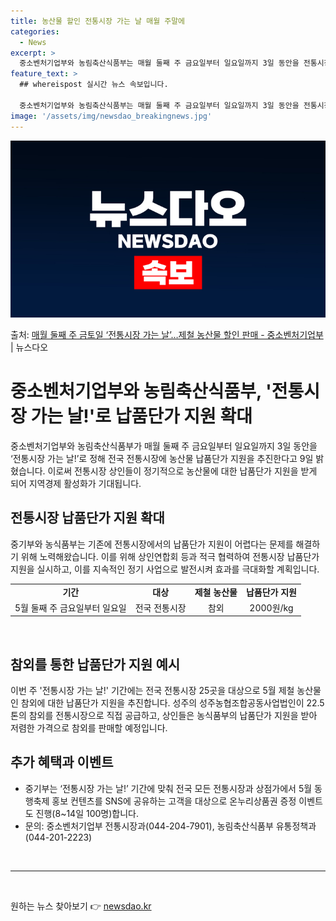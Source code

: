 ```yaml
---
title: 농산물 할인 전통시장 가는 날 매월 주말에
categories:
  - News
excerpt: >
  중소벤처기업부와 농림축산식품부는 매월 둘째 주 금요일부터 일요일까지 3일 동안을 전통시장 가는 날!로 정해 …
feature_text: >
  ## whereispost 실시간 뉴스 속보입니다.

  중소벤처기업부와 농림축산식품부는 매월 둘째 주 금요일부터 일요일까지 3일 동안을 전통시장 가는 날!로 정해 …
image: '/assets/img/newsdao_breakingnews.jpg'
---
```


![뉴스다오 속보](/assets/img/newsdao_breakingnews.jpg)

<p>출처: <a href="https://newsdao.kr/3768" rel="dofollow">매월 둘째 주 금토일 ‘전통시장 가는 날’…제철 농산물 할인 판매 - 중소벤처기업부</a> | 뉴스다오</p>

<h1>중소벤처기업부와 농림축산식품부, '전통시장 가는 날!'로 납품단가 지원 확대</h1>
<p data-ke-size="size16">중소벤처기업부와 농림축산식품부가 매월 둘째 주 금요일부터 일요일까지 3일 동안을 ‘전통시장 가는 날!’로 정해 전국 전통시장에 농산물 납품단가 지원을 추진한다고 9일 밝혔습니다. 이로써 전통시장 상인들이 정기적으로 농산물에 대한 납품단가 지원을 받게 되어 지역경제 활성화가 기대됩니다.</p>
<h2 data-ke-size="size26">전통시장 납품단가 지원 확대</h2>
<p data-ke-size="size16">중기부와 농식품부는 기존에 전통시장에서의 납품단가 지원이 어렵다는 문제를 해결하기 위해 노력해왔습니다. 이를 위해 상인연합회 등과 적극 협력하여 전통시장 납품단가 지원을 실시하고, 이를 지속적인 정기 사업으로 발전시켜 효과를 극대화할 계획입니다.</p>
<table>
  <tr>
    <td style="text-align: center; height: 17px;"><b>기간</b></td>
    <td style="text-align: center; height: 17px;"><b>대상</b></td>
    <td style="text-align: center; height: 17px;"><b>제철 농산물</b></td>
    <td style="text-align: center; height: 17px;"><b>납품단가 지원</b></td>
  </tr>
  <tr>
    <td style="text-align: center; height: 17px;">5월 둘째 주 금요일부터 일요일</td>
    <td style="text-align: center; height: 17px;">전국 전통시장</td>
    <td style="text-align: center; height: 17px;">참외</td>
    <td style="text-align: center; height: 17px;">2000원/kg</td>
  </tr>
</table>
<p data-ke-size="size16">&nbsp;</p>
<h2 data-ke-size="size26">참외를 통한 납품단가 지원 예시</h2>
<p data-ke-size="size16">이번 주 '전통시장 가는 날!' 기간에는 전국 전통시장 25곳을 대상으로 5월 제철 농산물인 참외에 대한 납품단가 지원을 추진합니다. 성주의 성주농협조합공동사업법인이 22.5톤의 참외를 전통시장으로 직접 공급하고, 상인들은 농식품부의 납품단가 지원을 받아 저렴한 가격으로 참외를 판매할 예정입니다.</p>
<h2 data-ke-size="size26">추가 혜택과 이벤트</h2>
<ul>
  <li>중기부는 ‘전통시장 가는 날!’ 기간에 맞춰 전국 모든 전통시장과 상점가에서 5월 동행축제 홍보 컨텐츠를 SNS에 공유하는 고객을 대상으로 온누리상품권 증정 이벤트도 진행(8~14일 100명)합니다.</li>
  <li>문의: 중소벤처기업부 전통시장과(044-204-7901), 농림축산식품부 유통정책과(044-201-2223)</li>
</ul>
<p data-ke-size="size16">&nbsp;</p>
<hr>
<p data-ke-size="size16">&nbsp;</p> 

원하는 뉴스 찾아보기 👉 <a href="https://newsdao.kr" rel="dofollow">newsdao.kr</a>


